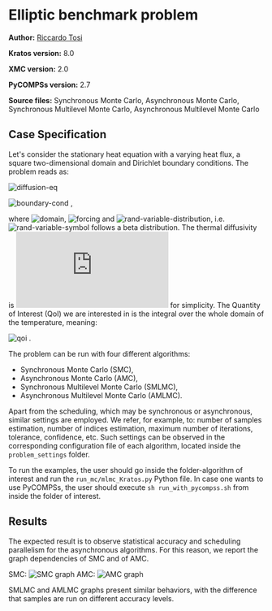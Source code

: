 # Elliptic benchmark problem

**Author:** [Riccardo Tosi](https://github.com/riccardotosi)

**Kratos version:** 8.0

**XMC version:** 2.0

**PyCOMPSs version:** 2.7

**Source files:** Synchronous Monte Carlo, Asynchronous Monte Carlo, Synchronous Multilevel Monte Carlo, Asynchronous Multilevel Monte Carlo

## Case Specification
Let's consider the stationary heat equation with a varying heat flux, a square two-dimensional domain and Dirichlet boundary conditions. The problem reads as:

![diffusion-eq]

![boundary-cond] ,

where ![domain], ![forcing] and ![rand-variable-distribution], i.e. ![rand-variable-symbol] follows a beta distribution. The thermal diffusivity is ![thermal-diffusivity-value] for simplicity. The Quantity of Interest (QoI) we are interested in is the integral over the whole domain of the temperature, meaning:

![qoi] .

The problem can be run with four different algorithms:

* Synchronous Monte Carlo (SMC),
* Asynchronous Monte Carlo (AMC),
* Synchronous Multilevel Monte Carlo (SMLMC),
* Asynchronous Multilevel Monte Carlo (AMLMC).

Apart from the scheduling, which may be synchronous or asynchronous, similar settings are employed. We refer, for example, to: number of samples estimation, number of indices estimation, maximum number of iterations, tolerance, confidence, etc. Such settings can be observed in the corresponding configuration file of each algorithm, located inside the `problem_settings` folder.

To run the examples, the user should go inside the folder-algorithm of interest and run the `run_mc/mlmc_Kratos.py` Python file. In case one wants to use PyCOMPSs, the user should execute `sh run_with_pycompss.sh` from inside the folder of interest.

## Results

The expected result is to observe statistical accuracy and scheduling parallelism for the asynchronous algorithms.
For this reason, we report the graph dependencies of SMC and of AMC.

SMC: ![SMC graph](https://github.com/KratosMultiphysics/Examples/blob/master/multilevel_monte_carlo/validation/poisson_equation/source/SMC_graph.PNG)
AMC: ![AMC graph](https://github.com/KratosMultiphysics/Examples/blob/master/multilevel_monte_carlo/validation/poisson_equation/source/AMC_graph.PNG)

SMLMC and AMLMC graphs present similar behaviors, with the difference that samples are run on different accuracy levels.

[diffusion-eq]: https://latex.codecogs.com/svg.latex?\nabla\cdot(K\nabla~u)=\varepsilon~f\qquad~u\in\Omega
[boundary-cond]: https://latex.codecogs.com/svg.latex?u=0\qquad~u\in\partial(\Omega)
[domain]: https://latex.codecogs.com/svg.latex?\Omega=[0,1]^{2}
[rand-variable-distribution]:  https://latex.codecogs.com/svg.latex?\varepsilon\sim~Beta(2,6)
[qoi]:  https://latex.codecogs.com/svg.latex?QoI=\int_{\Omega}u(x,y)dx~dy
[forcing]:  https://latex.codecogs.com/svg.latex?f=-432(x^2+y^2-x-y)
[rand-variable-symbol]:  https://latex.codecogs.com/svg.latex?\varepsilon
[thermal-diffusivity-value]:  https://latex.codecogs.com/svg.latex?K=1
[temperature-symbol]: https://latex.codecogs.com/svg.latex?u
